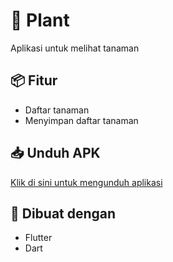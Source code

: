 # 🌱 Plant

Aplikasi untuk melihat tanaman

## 📦 Fitur

- Daftar tanaman
- Menyimpan daftar tanaman

## 📥 Unduh APK

[Klik di sini untuk mengunduh aplikasi](https://drive.google.com/file/d/1WjNl7-iCM7jIjkwFJLQtH7XLPU81KRDn/view?usp=drivesdk)

## 🚀 Dibuat dengan

- Flutter
- Dart


